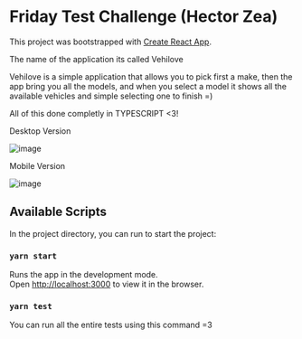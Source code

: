 # Friday Test Challenge (Hector Zea)

This project was bootstrapped with [Create React App](https://github.com/facebook/create-react-app).

The name of the application its called Vehilove

Vehilove is a simple application that allows you to pick first a make, then the app bring you all the models, and when you select a model it shows all the available vehicles and simple selecting one to finish =)

All of this done completly in TYPESCRIPT <3!

Desktop Version

![image](https://user-images.githubusercontent.com/19554398/143962865-3aafc419-c036-4dd7-acf6-90dd6e1bdd89.png)


Mobile Version

![image](https://user-images.githubusercontent.com/19554398/143962907-868bac09-25b2-42d7-84ab-a199fd3e587f.png)


## Available Scripts

In the project directory, you can run to start the project:

### `yarn start`

Runs the app in the development mode.\
Open [http://localhost:3000](http://localhost:3000) to view it in the browser.

### `yarn test`

You can run all the entire tests using this command =3 
